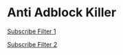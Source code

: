 # Anti Adblock Killer

[Subscribe Filter 1](https://subscribe.adblockplus.org?location=https://raw.githubusercontent.com/pctechkid/AAK/main/filters.txt_=raw&title=uBlock%20F%3A%20Filters)

[Subscribe Filter 2](https://subscribe.adblockplus.org/?location=https://raw.githubusercontent.com/pctechkid/AAK/main/undetected.txt_=raw&title=Anti-Adblock-Killer)

